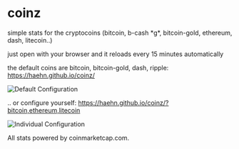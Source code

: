 # coinz

simple stats for the cryptocoins (bitcoin, b-cash \*g\*, bitcoin-gold, ethereum, dash, litecoin..)

just open  with your browser and it reloads every 15 minutes automatically

the default coins are bitcoin, bitcoin-gold, dash, ripple: https://haehn.github.io/coinz/ 

![Default Configuration](https://haehn.github.io/coinz/gfx/default.png)

.. or configure yourself: https://haehn.github.io/coinz/?bitcoin,ethereum,litecoin

![Individual Configuration](https://haehn.github.io/coinz/gfx/individual.png)


All stats powered by coinmarketcap.com.
